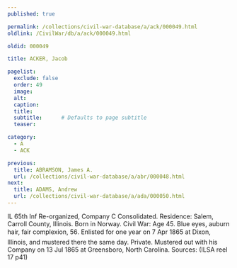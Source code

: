 ```yaml
---
published: true

permalink: /collections/civil-war-database/a/ack/000049.html
oldlink: /CivilWar/db/a/ack/000049.html

oldid: 000049

title: ACKER, Jacob

pagelist:
  exclude: false
  order: 49
  image: 
  alt:
  caption:
  title:
  subtitle:      # Defaults to page subtitle
  teaser:

category: 
  - A 
  - ACK

previous:
  title: ABRAMSON, James A.
  url: /collections/civil-war-database/a/abr/000048.html  
next:
  title: ADAMS, Andrew
  url: /collections/civil-war-database/a/ada/000050.html   
---
```

IL 65th Inf Re-organized, Company C Consolidated. Residence: Salem, Carroll County, Illinois. Born in Norway. Civil War: Age 45. Blue eyes, auburn hair, fair complexion, 5&#146;6&#148;. Enlisted for one year on 7 Apr 1865 at Dixon, Illinois, and mustered there the same day. Private. Mustered out with his Company on 13 Jul 1865 at Greensboro, North Carolina. Sources: (ILSA reel 17 p41)